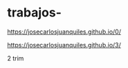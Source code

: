 # trabajos-
https://josecarlosjuanquiles.github.io/0/



https://josecarlosjuanquiles.github.io/3/

2 trim


